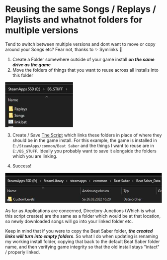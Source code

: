# Reusing the same Songs / Replays / Playlists and whatnot folders for multiple versions

Tend to switch between multiple versions and dont want to move or copy around your Songs etc? Fear not, thanks to ✨ Symlinks 🌟

1. Create a Folder somewhere outside of your game install ***on the same drive as the game***
2. Move the folders of things that you want to reuse across all installs into this folder

![Data Folder](folder.jpg)

3. Create / Save [The Script](linkscript.bat) which links these folders in place of where they should be in the game install. For this example, the game is installed in `E:/SteamApps/common/Beat Saber` and the things I want to reuse are in `E:/BS_STUFF`. Ideally you probably want to save it alongside the folders which you are linking.

4. Success!

![Created Link screenshot](createdjunction.jpg)

As far as Applications are concerned, Directory Junctions (Which is what this script creates) are the same as a folder which would be at that location, so newly downloaded songs will go into your linked folder etc.

Keep in mind that if you were to copy the Beat Saber folder, ***the created links will turn into empty folders***. So what I do when updating is renaming my working install folder, copying that back to the default Beat Saber folder name, and then verifying game integrity so that the old install stays "intact" / properly linked.